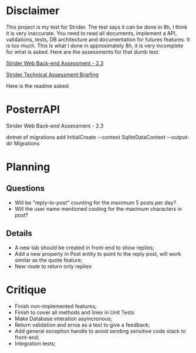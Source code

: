 # Disclaimer

This project is my test for Strider. The test says it can be done in 8h, I think it is very inaccurate. You need to read all documents, implement a API, validations, tests, DB architecture and documentation for futures features. It is too much. This is what I done in approximately 8h, it is very incomplete for what is asked. Here are the assessments for that dumb test:

[Strider Web Back-end Assessment - 2.3](https://github.com/brunobittarello/PosterrAPI/blob/main/Assessment/Strider%20Web%20Back-end%20Assessment%20-%202.3.pdf)

[Strider Technical Assessment Briefing](https://github.com/brunobittarello/PosterrAPI/blob/main/Assessment/Strider%20Technical%20Assessment%20Briefing.pdf)



Here is the readme asked: 


# PosterrAPI
Strider Web Back-end Assessment - 2.3

dotnet ef migrations add InitialCreate --context SqliteDataContext --output-dir Migrations

 # Planning

 ## Questions

- Will be "reply-to-post" counting for the maximum 5 posts per day?
- Will the user name mentioned couting for the maximum characters in post?

## Details

 - A new tab should be created in front-end to show replies;
 - Add a new property in Post entity to point to the reply post, will work similar as the quote feature;
 - New route to return only replies

 # Critique

 - Finish non-implemented features;
 - Finish to cover all methods and lines in Unit Tests
 - Make Database interation asyincronous;
 - Return validation and erros as a text to give a feedback;
 - Add general exception handle to avoid sending sensitive code stack to front-end;
 - Integration tests;
